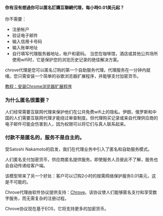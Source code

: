 #### 你有沒有想過你可以匿名訂購互聯網代理，每小時0.01美元起？

你不需要：

* 注册帐户
* 验证电子邮件
* 输入信用卡号码
* 输入账单地址
* 自行填写代理服务器地址，帐户和密码。
当您在咖啡馆，酒店或其他公共场所使用wifi时，它是保护您的浏览历史记录的绝佳解决方案。

chrove代理是您可以匿名订购的第一个自助服务代理。代理服务在一分钟内就绪。您只需安装一个简单的谷歌浏览器扩展程序，并能够支付加密货币。

[教程：安装Chrome浏览器扩展程序](https://github.com/0xbluemoon/chrove/blob/master/Step%20by%20step-%20Install%20extension%20%E2%80%93%20Chrove.pdf)

### 为什么匿名很重要？

人们经常需要互联网代理来保护他们在公共免费wifi上的隐私。伊朗，俄罗斯和中国的人们需要互联网代理才能绕过审查制度。但代理购买记录或来自代理供应商的电子邮件可能会伤害到人，因为权限可以将它们与真人联系起来。

### 付款不是匿名的，服务不是自主的。

受Satoshi Nakamoto的启发，我们在代理业务中引入了匿名和自助服务模式。

人们匿名支付加密货币，供应商匿名提供服务。即使服务人员彼此不了解，服务也会自动传递给客户端。

该模型带来了另一个好处：客户可以订购2小时的按需网络保护服务0.01美元，这是不可能的。

Chrove代理由软件协议提供支持：[Chrove](https://github.com/0xbluemoon/Chrove_protocol)。该协议使人们能够匿名支付和享受数字服务，而无需复杂的注册过程。

Chrove协议现在基于EOS，它将支持更多的加密货币。
